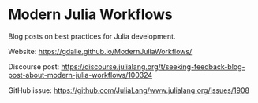 # Modern Julia Workflows

Blog posts on best practices for Julia development.

Website: <https://gdalle.github.io/ModernJuliaWorkflows/>

Discourse post: <https://discourse.julialang.org/t/seeking-feedback-blog-post-about-modern-julia-workflows/100324>

GitHub issue: <https://github.com/JuliaLang/www.julialang.org/issues/1908>